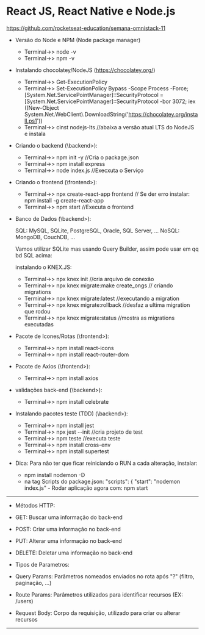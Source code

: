 # React JS, React Native e Node.js

https://github.com/rocketseat-education/semana-omnistack-11

- Versão do Node e NPM (Node package manager)

     - Terminal->> node -v
     - Terminal->> npm -v


- Instalando chocolatey/NodeJS (https://chocolatey.org/)

     - Terminal->> Get-ExecutionPolicy
     - Terminal->> Set-ExecutionPolicy Bypass -Scope Process -Force; [System.Net.ServicePointManager]::SecurityProtocol = [System.Net.ServicePointManager]::SecurityProtocol -bor 3072; iex ((New-Object System.Net.WebClient).DownloadString('https://chocolatey.org/install.ps1'))
     - Terminal->> cinst nodejs-lts //abaixa a versão atual LTS do NodeJS e instala

- Criando o backend (\backend>):

     - Terminal->> npm init -y //Cria o package.json
     - Terminal->> npm install express
     - Terminal->> node index.js //Execxuta o Serviço

- Criando o frontend (\frontend>):

     - Terminal->> npx create-react-app frontend // Se der erro instalar: npm install -g create-react-app
     - Terminal->> npm start //Executa o frontend

 - Banco de Dados (\backend>):
  
    SQL: MySQL, SQLite, PostgreSQL, Oracle, SQL Server, ...
    NoSQL: MongoDB, CouchDB, ...
   
    Vamos utilizar SQLite mas usando Query Builder, assim pode usar em qq bd SQL acima:
    
    instalando o KNEX.JS:
    - Terminal->> npx knex init //cria arquivo de conexão
    - Terminal->> npx knex migrate:make create_ongs // criando migrations
    - Terminal->> npx knex migrate:latest //executando a migration
    - Terminal->> npx knex migrate:rollback //desfaz a ultima migration que rodou
    - Terminal->> npx knex migrate:status //mostra as migrations executadas
	
- Pacote de Icones/Rotas (\frontend>):

     - Terminal->> npm install react-icons
     - Terminal->> npm install react-router-dom
		
- Pacote de Axios (\frontend>):		

     - Terminal->> npm install axios
		

- validações back-end (\backend>):
     
     - Terminal->> npm install celebrate
	
- Instalando pacotes teste (TDD) (\backend>):

     - Terminal->> npm install jest	
     - Terminal->> npx jest --init //cria projeto de test
     - Terminal->> npm teste //executa teste
     - Terminal->> npm install cross-env
     - Terminal->> npm install supertest

- Dica: Para não ter que ficar reiniciando o RUN a cada alteração, instalar:
      
     - npm install nodemon -D
     - na tag Scripts do package.json:
              "scripts": {
                "start": "nodemon index.js"
      - Rodar aplicação agora com: npm start

 * * * * * * * * * * * * * * * * * * * * * * * * * * * * * * * * * * * * * * * * * * * * * * * * * *
 *  Métodos HTTP:
 
 * GET: Buscar uma informação do back-end
 * POST: Criar uma informação no back-end
 * PUT: Alterar uma informação no back-end
 * DELETE: Deletar uma informação no back-end
 
 * Tipos de Parametros:
 
 * Query Params: Parâmetros nomeados enviados no rota após "?" (filtro, paginação, ...)
 * Route Params: Parâmetros utilizados para identificar recursos (EX: /users) 
 * Request Body: Corpo da requisição, utilizado para criar ou alterar recursos
 * * * * * * * * * * * * * * * * * * * * * * * * * * * * * * * * * * * * * * * * * * * * * * * * * *
